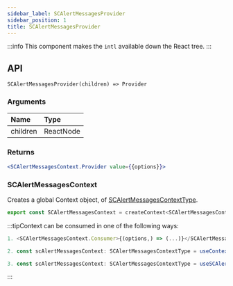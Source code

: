 ```yaml
---
sidebar_label: SCAlertMessagesProvider
sidebar_position: 1
title: SCAlertMessagesProvider
---
```


:::info
This component makes the `intl` available down the React tree.
:::



## API

`SCAlertMessagesProvider(children) => Provider`

### Arguments

| Name | Type |
| :------ | :------ |
| children | ReactNode |

### Returns

```jsx
<SCAlertMessagesContext.Provider value={{options}}>
```

### SCAlertMessagesContext

Creates a global Context object, of [SCAlertMessagesContextType](../Types/context/#scalertmessagescontexttype).


```jsx
export const SCAlertMessagesContext = createContext<SCAlertMessagesContextType>({} as SCAlertMessagesContextType);;
```


:::tipContext can be consumed in one of the following ways:

```jsx
1. <SCAlertMessagesContext.Consumer>{(options,) => (...)}</SCAlertMessagesContext.Consumer>
```
```jsx
2. const scAlertMessagesContext: SCAlertMessagesContextType = useContext(SCAlertMessagesContext)
```
```jsx
3. const scAlertMessagesContext: SCAlertMessagesContextType = useSCAlertMessages();
````
:::

